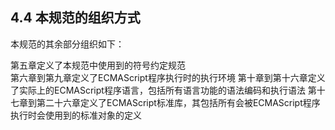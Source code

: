 ## 4.4 本规范的组织方式

本规范的其余部分组织如下：

第五章定义了本规范中使用到的符号约定规范  
第六章到第九章定义了ECMAScript程序执行时的执行环境
第十章到第十六章定义了实际上的ECMAScript程序语言，包括所有语言功能的语法编码和执行语法
第十七章到第二十六章定义了ECMAScript标准库，其包括所有会被ECMAScript程序执行时会使用到的标准对象的定义